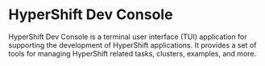 # HyperShift Dev Console

HyperShift Dev Console is a terminal user interface (TUI) application for supporting the development of HyperShift applications. It provides a set of tools for managing HyperShift related tasks, clusters, examples, and more.



